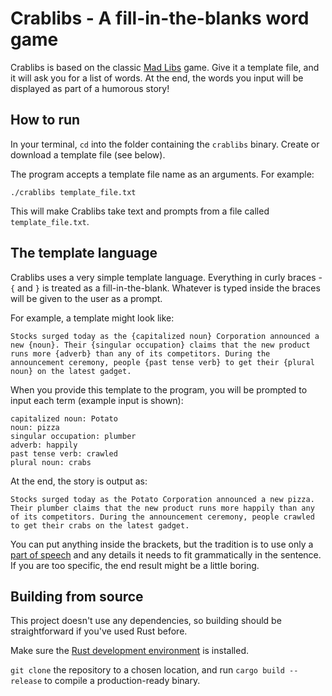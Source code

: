 # Crablibs - A fill-in-the-blanks word game

Crablibs is based on the classic [Mad Libs](https://en.wikipedia.org/wiki/Mad_Libs) game. Give it a template file, and it will ask you for a list of words. At the end, the words you input will be displayed as part of a humorous story!

## How to run

In your terminal, ``cd`` into the folder containing the ``crablibs`` binary. Create or download a template file (see below).

The program accepts a template file name as an arguments. For example:

``./crablibs template_file.txt``

This will make Crablibs take text and prompts from a file called ``template_file.txt``.

## The template language

Crablibs uses a very simple template language. Everything in curly braces - ``{`` and ``}`` is treated as a fill-in-the-blank. Whatever is typed inside the braces will be given to the user as a prompt.

For example, a template might look like:

``
Stocks surged today as the {capitalized noun} Corporation announced a new {noun}. Their {singular occupation} claims that the new product runs more {adverb} than any of its competitors. During the announcement ceremony, people {past tense verb} to get their {plural noun} on the latest gadget.
``

When you provide this template to the program, you will be prompted to input each term (example input is shown):

```
capitalized noun: Potato
noun: pizza
singular occupation: plumber
adverb: happily
past tense verb: crawled
plural noun: crabs
```

At the end, the story is output as:

``
Stocks surged today as the Potato Corporation announced a new pizza. Their plumber claims that the new product runs more happily than any of its competitors. During the announcement ceremony, people crawled to get their crabs on the latest gadget.
``

You can put anything inside the brackets, but the tradition is to use only a [part of speech](https://www.butte.edu/departments/cas/tipsheets/grammar/parts_of_speech.html) and any details it needs to fit grammatically in the sentence. If you are too specific, the end result might be a little boring.

## Building from source

This project doesn't use any dependencies, so building should be straightforward if you've used Rust before.

Make sure the [Rust development environment](https://www.rust-lang.org/learn/get-started) is installed.

``git clone`` the repository to a chosen location, and run ``cargo build --release`` to compile a production-ready binary.
